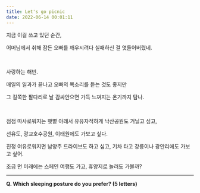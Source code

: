 ```yaml
---
title: Let's go picnic
date: 2022-06-14 00:01:11
---
```


지금 이걸 쓰고 있던 순간,

어머님께서 취해 잠든 오빠를 깨우시려다 실패하신 걸 엿들어버렸네.

&nbsp;

사랑하는 해빈.

매일의 일과가 끝나고 오빠의 목소리를 듣는 것도 좋지만

그 길쭉한 팔다리로 날 감싸안으면 가득 느껴지는 온기까지 탐나.

&nbsp;

점점 따사로워지는 햇볕 아래서 유유자적하게 낙산공원도 거닐고 싶고,

선유도, 광교호수공원, 이태원에도 가보고 싶다.

진정 여유로워지면 남양주 드라이브도 하고 싶고, 기차 타고 강릉이나 광안리에도 가보고 싶어.

조금 먼 미래에는 스페인 여행도 가고, 휴양지로 놀러도 가볼까?

---

<strong>Q. Which sleeping posture do you prefer? (5 letters)</strong>
